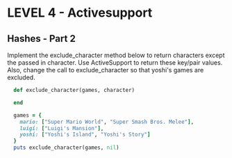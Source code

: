 LEVEL 4 - Activesupport
=======================

Hashes - Part 2
---------------

Implement the exclude_character method below to return characters except the passed in character. Use ActiveSupport to return these key/pair values. Also, change the call to exclude_character so that yoshi's games are excluded.

```ruby
  def exclude_character(games, character)

  end

  games = {
    mario: ["Super Mario World", "Super Smash Bros. Melee"],
    luigi: ["Luigi's Mansion"],
    yoshi: ["Yoshi's Island", "Yoshi's Story"]
  }
  puts exclude_character(games, nil)

```
